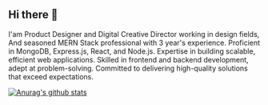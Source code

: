 ## Hi there 👋

I'am Product Designer and Digital Creative Director working in design fields, And seasoned MERN Stack professional with 3 year's experience. Proficient in MongoDB, Express.js, React, and Node.js. Expertise in building scalable, efficient web applications. Skilled in frontend and backend development, adept at problem-solving. Committed to delivering high-quality solutions that exceed expectations.

[![Anurag's github stats](https://github-readme-stats.vercel.app/api?username=Yonas-Esubalew)](http://github.com/Yonas-Esubalew/github-readme-stats)
